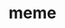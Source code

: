 ---
title: "meme"
layout: cache
categories: [package, develop]
meta: {"versions": ["5.3.0"], "compilers": ["gcc@=7.3.1"], "oss": ["amzn2"], "platforms": ["linux"], "targets": ["aarch64", "neoverse_n1", "x86_64_v3"], "stacks": ["aws-ahug", "aws-ahug-aarch64", "root"], "num_specs": 28, "num_specs_by_stack": {"root": 28, "aws-ahug-aarch64": 22, "aws-ahug": 6}}
spec_details: [{"hash": "tyuibwq2uw2cjkmr4yej7ewhyvshz6mm", "compiler": "gcc@=7.3.1", "versions": ["5.3.0"], "os": "amzn2", "platform": "linux", "target": "aarch64", "variants": ["build_system=autotools", "~image-magick", "+mpi"], "stacks": ["root", "aws-ahug-aarch64"], "size": "-", "tarball": "https://binaries.spack.io/develop/build_cache/linux-amzn2-aarch64/gcc-7.3.1/meme-5.3.0/linux-amzn2-aarch64-gcc-7.3.1-meme-5.3.0-tyuibwq2uw2cjkmr4yej7ewhyvshz6mm.spack"}, {"hash": "vy6qftxvzx52er6zxn6pav7lvc4e4k3c", "compiler": "gcc@=7.3.1", "versions": ["5.3.0"], "os": "amzn2", "platform": "linux", "target": "aarch64", "variants": ["build_system=autotools", "~image-magick", "+mpi"], "stacks": ["root", "aws-ahug-aarch64"], "size": "-", "tarball": "https://binaries.spack.io/develop/build_cache/linux-amzn2-aarch64/gcc-7.3.1/meme-5.3.0/linux-amzn2-aarch64-gcc-7.3.1-meme-5.3.0-vy6qftxvzx52er6zxn6pav7lvc4e4k3c.spack"}, {"hash": "k55erftgwphbwarltsiyy73y4y5l4iax", "compiler": "gcc@=7.3.1", "versions": ["5.3.0"], "os": "amzn2", "platform": "linux", "target": "aarch64", "variants": ["build_system=autotools", "~image-magick", "+mpi"], "stacks": ["root", "aws-ahug-aarch64"], "size": "-", "tarball": "https://binaries.spack.io/develop/build_cache/linux-amzn2-aarch64/gcc-7.3.1/meme-5.3.0/linux-amzn2-aarch64-gcc-7.3.1-meme-5.3.0-k55erftgwphbwarltsiyy73y4y5l4iax.spack"}, {"hash": "aupffndr42adczgav3ofzzjqwa5wp6e7", "compiler": "gcc@=7.3.1", "versions": ["5.3.0"], "os": "amzn2", "platform": "linux", "target": "aarch64", "variants": ["build_system=autotools", "~image-magick", "+mpi"], "stacks": ["root", "aws-ahug-aarch64"], "size": "-", "tarball": "https://binaries.spack.io/develop/build_cache/linux-amzn2-aarch64/gcc-7.3.1/meme-5.3.0/linux-amzn2-aarch64-gcc-7.3.1-meme-5.3.0-aupffndr42adczgav3ofzzjqwa5wp6e7.spack"}, {"hash": "cxwqnpfvgu6wgj2f5itmvhvluaetaxu5", "compiler": "gcc@=7.3.1", "versions": ["5.3.0"], "os": "amzn2", "platform": "linux", "target": "aarch64", "variants": ["build_system=autotools", "~image-magick", "+mpi"], "stacks": ["root", "aws-ahug-aarch64"], "size": "-", "tarball": "https://binaries.spack.io/develop/build_cache/linux-amzn2-aarch64/gcc-7.3.1/meme-5.3.0/linux-amzn2-aarch64-gcc-7.3.1-meme-5.3.0-cxwqnpfvgu6wgj2f5itmvhvluaetaxu5.spack"}, {"hash": "b4dgnmlhrmas5vmybwc4cipij2bc6g7s", "compiler": "gcc@=7.3.1", "versions": ["5.3.0"], "os": "amzn2", "platform": "linux", "target": "aarch64", "variants": ["build_system=autotools", "~image-magick", "+mpi"], "stacks": ["root", "aws-ahug-aarch64"], "size": "-", "tarball": "https://binaries.spack.io/develop/build_cache/linux-amzn2-aarch64/gcc-7.3.1/meme-5.3.0/linux-amzn2-aarch64-gcc-7.3.1-meme-5.3.0-b4dgnmlhrmas5vmybwc4cipij2bc6g7s.spack"}, {"hash": "fxizbrcmikv374qszufhi4qnjyuzmxmi", "compiler": "gcc@=7.3.1", "versions": ["5.3.0"], "os": "amzn2", "platform": "linux", "target": "aarch64", "variants": ["build_system=autotools", "~image-magick", "+mpi"], "stacks": ["root", "aws-ahug-aarch64"], "size": "-", "tarball": "https://binaries.spack.io/develop/build_cache/linux-amzn2-aarch64/gcc-7.3.1/meme-5.3.0/linux-amzn2-aarch64-gcc-7.3.1-meme-5.3.0-fxizbrcmikv374qszufhi4qnjyuzmxmi.spack"}, {"hash": "khgeprrwfksmx2g5ddwh6in4cizuwy6s", "compiler": "gcc@=7.3.1", "versions": ["5.3.0"], "os": "amzn2", "platform": "linux", "target": "aarch64", "variants": ["build_system=autotools", "~image-magick", "+mpi"], "stacks": ["root", "aws-ahug-aarch64"], "size": "-", "tarball": "https://binaries.spack.io/develop/build_cache/linux-amzn2-aarch64/gcc-7.3.1/meme-5.3.0/linux-amzn2-aarch64-gcc-7.3.1-meme-5.3.0-khgeprrwfksmx2g5ddwh6in4cizuwy6s.spack"}, {"hash": "mnr6ev2icev2wc2olz4ekvmozmpsj4tq", "compiler": "gcc@=7.3.1", "versions": ["5.3.0"], "os": "amzn2", "platform": "linux", "target": "aarch64", "variants": ["build_system=autotools", "~image-magick", "+mpi"], "stacks": ["root", "aws-ahug-aarch64"], "size": "-", "tarball": "https://binaries.spack.io/develop/build_cache/linux-amzn2-aarch64/gcc-7.3.1/meme-5.3.0/linux-amzn2-aarch64-gcc-7.3.1-meme-5.3.0-mnr6ev2icev2wc2olz4ekvmozmpsj4tq.spack"}, {"hash": "4otphfcguowqp6x3xze5jjgxojpyeaql", "compiler": "gcc@=7.3.1", "versions": ["5.3.0"], "os": "amzn2", "platform": "linux", "target": "aarch64", "variants": ["build_system=autotools", "~image-magick", "+mpi"], "stacks": ["root", "aws-ahug-aarch64"], "size": "-", "tarball": "https://binaries.spack.io/develop/build_cache/linux-amzn2-aarch64/gcc-7.3.1/meme-5.3.0/linux-amzn2-aarch64-gcc-7.3.1-meme-5.3.0-4otphfcguowqp6x3xze5jjgxojpyeaql.spack"}, {"hash": "jxw3wjq545anbi6embpapihchdmrzigc", "compiler": "gcc@=7.3.1", "versions": ["5.3.0"], "os": "amzn2", "platform": "linux", "target": "aarch64", "variants": ["build_system=autotools", "~image-magick", "+mpi"], "stacks": ["root", "aws-ahug-aarch64"], "size": "-", "tarball": "https://binaries.spack.io/develop/build_cache/linux-amzn2-aarch64/gcc-7.3.1/meme-5.3.0/linux-amzn2-aarch64-gcc-7.3.1-meme-5.3.0-jxw3wjq545anbi6embpapihchdmrzigc.spack"}, {"hash": "5zyfem44ytqomfevx6betd4y5b67afxl", "compiler": "gcc@=7.3.1", "versions": ["5.3.0"], "os": "amzn2", "platform": "linux", "target": "neoverse_n1", "variants": ["build_system=autotools", "~image-magick", "+mpi"], "stacks": ["root", "aws-ahug-aarch64"], "size": "-", "tarball": "https://binaries.spack.io/develop/build_cache/linux-amzn2-neoverse_n1/gcc-7.3.1/meme-5.3.0/linux-amzn2-neoverse_n1-gcc-7.3.1-meme-5.3.0-5zyfem44ytqomfevx6betd4y5b67afxl.spack"}, {"hash": "6tok4c42yhgepi534dev7665buvmgmlk", "compiler": "gcc@=7.3.1", "versions": ["5.3.0"], "os": "amzn2", "platform": "linux", "target": "neoverse_n1", "variants": ["build_system=autotools", "~image-magick", "+mpi"], "stacks": ["root", "aws-ahug-aarch64"], "size": "-", "tarball": "https://binaries.spack.io/develop/build_cache/linux-amzn2-neoverse_n1/gcc-7.3.1/meme-5.3.0/linux-amzn2-neoverse_n1-gcc-7.3.1-meme-5.3.0-6tok4c42yhgepi534dev7665buvmgmlk.spack"}, {"hash": "g5ouaqw3fk4wp4epxdcqsish3hvam7s7", "compiler": "gcc@=7.3.1", "versions": ["5.3.0"], "os": "amzn2", "platform": "linux", "target": "neoverse_n1", "variants": ["build_system=autotools", "~image-magick", "+mpi"], "stacks": ["root", "aws-ahug-aarch64"], "size": "-", "tarball": "https://binaries.spack.io/develop/build_cache/linux-amzn2-neoverse_n1/gcc-7.3.1/meme-5.3.0/linux-amzn2-neoverse_n1-gcc-7.3.1-meme-5.3.0-g5ouaqw3fk4wp4epxdcqsish3hvam7s7.spack"}, {"hash": "42djlk7tb2xcahumr4g7zskeaez7qurr", "compiler": "gcc@=7.3.1", "versions": ["5.3.0"], "os": "amzn2", "platform": "linux", "target": "neoverse_n1", "variants": ["build_system=autotools", "~image-magick", "+mpi"], "stacks": ["root", "aws-ahug-aarch64"], "size": "-", "tarball": "https://binaries.spack.io/develop/build_cache/linux-amzn2-neoverse_n1/gcc-7.3.1/meme-5.3.0/linux-amzn2-neoverse_n1-gcc-7.3.1-meme-5.3.0-42djlk7tb2xcahumr4g7zskeaez7qurr.spack"}, {"hash": "v776ritim7xjepfalq2yp6tpqutvgimj", "compiler": "gcc@=7.3.1", "versions": ["5.3.0"], "os": "amzn2", "platform": "linux", "target": "neoverse_n1", "variants": ["build_system=autotools", "~image-magick", "+mpi"], "stacks": ["root", "aws-ahug-aarch64"], "size": "-", "tarball": "https://binaries.spack.io/develop/build_cache/linux-amzn2-neoverse_n1/gcc-7.3.1/meme-5.3.0/linux-amzn2-neoverse_n1-gcc-7.3.1-meme-5.3.0-v776ritim7xjepfalq2yp6tpqutvgimj.spack"}, {"hash": "skqywjykirgxb6onrd26jgyqdxnpupra", "compiler": "gcc@=7.3.1", "versions": ["5.3.0"], "os": "amzn2", "platform": "linux", "target": "neoverse_n1", "variants": ["build_system=autotools", "~image-magick", "+mpi"], "stacks": ["root", "aws-ahug-aarch64"], "size": "-", "tarball": "https://binaries.spack.io/develop/build_cache/linux-amzn2-neoverse_n1/gcc-7.3.1/meme-5.3.0/linux-amzn2-neoverse_n1-gcc-7.3.1-meme-5.3.0-skqywjykirgxb6onrd26jgyqdxnpupra.spack"}, {"hash": "h2cjfqa5yzm3pqxxhadzhmr2ti42b3ed", "compiler": "gcc@=7.3.1", "versions": ["5.3.0"], "os": "amzn2", "platform": "linux", "target": "neoverse_n1", "variants": ["build_system=autotools", "~image-magick", "+mpi"], "stacks": ["root", "aws-ahug-aarch64"], "size": "-", "tarball": "https://binaries.spack.io/develop/build_cache/linux-amzn2-neoverse_n1/gcc-7.3.1/meme-5.3.0/linux-amzn2-neoverse_n1-gcc-7.3.1-meme-5.3.0-h2cjfqa5yzm3pqxxhadzhmr2ti42b3ed.spack"}, {"hash": "uvw23b6osu55v3m4cv62cb5wgmwitcoh", "compiler": "gcc@=7.3.1", "versions": ["5.3.0"], "os": "amzn2", "platform": "linux", "target": "neoverse_n1", "variants": ["build_system=autotools", "~image-magick", "+mpi"], "stacks": ["root", "aws-ahug-aarch64"], "size": "-", "tarball": "https://binaries.spack.io/develop/build_cache/linux-amzn2-neoverse_n1/gcc-7.3.1/meme-5.3.0/linux-amzn2-neoverse_n1-gcc-7.3.1-meme-5.3.0-uvw23b6osu55v3m4cv62cb5wgmwitcoh.spack"}, {"hash": "tm6nziy22rb36qyxfz37c6qk465qpwz3", "compiler": "gcc@=7.3.1", "versions": ["5.3.0"], "os": "amzn2", "platform": "linux", "target": "neoverse_n1", "variants": ["build_system=autotools", "~image-magick", "+mpi"], "stacks": ["root", "aws-ahug-aarch64"], "size": "-", "tarball": "https://binaries.spack.io/develop/build_cache/linux-amzn2-neoverse_n1/gcc-7.3.1/meme-5.3.0/linux-amzn2-neoverse_n1-gcc-7.3.1-meme-5.3.0-tm6nziy22rb36qyxfz37c6qk465qpwz3.spack"}, {"hash": "zupzarqkud23xme2q5mkokcu3ao7ynkz", "compiler": "gcc@=7.3.1", "versions": ["5.3.0"], "os": "amzn2", "platform": "linux", "target": "neoverse_n1", "variants": ["build_system=autotools", "~image-magick", "+mpi"], "stacks": ["root", "aws-ahug-aarch64"], "size": "-", "tarball": "https://binaries.spack.io/develop/build_cache/linux-amzn2-neoverse_n1/gcc-7.3.1/meme-5.3.0/linux-amzn2-neoverse_n1-gcc-7.3.1-meme-5.3.0-zupzarqkud23xme2q5mkokcu3ao7ynkz.spack"}, {"hash": "ourxya7nvfotuumol45a42vacuvmiwr5", "compiler": "gcc@=7.3.1", "versions": ["5.3.0"], "os": "amzn2", "platform": "linux", "target": "neoverse_n1", "variants": ["build_system=autotools", "~image-magick", "+mpi"], "stacks": ["root", "aws-ahug-aarch64"], "size": "-", "tarball": "https://binaries.spack.io/develop/build_cache/linux-amzn2-neoverse_n1/gcc-7.3.1/meme-5.3.0/linux-amzn2-neoverse_n1-gcc-7.3.1-meme-5.3.0-ourxya7nvfotuumol45a42vacuvmiwr5.spack"}, {"hash": "qwqer4edkkyihnlqeqld24t6putrfzsk", "compiler": "gcc@=7.3.1", "versions": ["5.3.0"], "os": "amzn2", "platform": "linux", "target": "x86_64_v3", "variants": ["build_system=autotools", "~image-magick", "+mpi"], "stacks": ["aws-ahug", "root"], "size": "-", "tarball": "https://binaries.spack.io/develop/build_cache/linux-amzn2-x86_64_v3/gcc-7.3.1/meme-5.3.0/linux-amzn2-x86_64_v3-gcc-7.3.1-meme-5.3.0-qwqer4edkkyihnlqeqld24t6putrfzsk.spack"}, {"hash": "m3vwi6bcx3dvldkn56xyu442mpxtesrt", "compiler": "gcc@=7.3.1", "versions": ["5.3.0"], "os": "amzn2", "platform": "linux", "target": "x86_64_v3", "variants": ["build_system=autotools", "~image-magick", "+mpi"], "stacks": ["aws-ahug", "root"], "size": "-", "tarball": "https://binaries.spack.io/develop/build_cache/linux-amzn2-x86_64_v3/gcc-7.3.1/meme-5.3.0/linux-amzn2-x86_64_v3-gcc-7.3.1-meme-5.3.0-m3vwi6bcx3dvldkn56xyu442mpxtesrt.spack"}, {"hash": "amb53d6rzn66f5b6fiu565fe3mbqvzm6", "compiler": "gcc@=7.3.1", "versions": ["5.3.0"], "os": "amzn2", "platform": "linux", "target": "x86_64_v3", "variants": ["build_system=autotools", "~image-magick", "+mpi"], "stacks": ["aws-ahug", "root"], "size": "-", "tarball": "https://binaries.spack.io/develop/build_cache/linux-amzn2-x86_64_v3/gcc-7.3.1/meme-5.3.0/linux-amzn2-x86_64_v3-gcc-7.3.1-meme-5.3.0-amb53d6rzn66f5b6fiu565fe3mbqvzm6.spack"}, {"hash": "axqsyklrv454acjkxnbmxg4awwg7blv7", "compiler": "gcc@=7.3.1", "versions": ["5.3.0"], "os": "amzn2", "platform": "linux", "target": "x86_64_v3", "variants": ["build_system=autotools", "~image-magick", "+mpi"], "stacks": ["aws-ahug", "root"], "size": "-", "tarball": "https://binaries.spack.io/develop/build_cache/linux-amzn2-x86_64_v3/gcc-7.3.1/meme-5.3.0/linux-amzn2-x86_64_v3-gcc-7.3.1-meme-5.3.0-axqsyklrv454acjkxnbmxg4awwg7blv7.spack"}, {"hash": "jh26utayzrf4xgs5wbnexnuuvndso4iq", "compiler": "gcc@=7.3.1", "versions": ["5.3.0"], "os": "amzn2", "platform": "linux", "target": "x86_64_v3", "variants": ["build_system=autotools", "~image-magick", "+mpi"], "stacks": ["aws-ahug", "root"], "size": "-", "tarball": "https://binaries.spack.io/develop/build_cache/linux-amzn2-x86_64_v3/gcc-7.3.1/meme-5.3.0/linux-amzn2-x86_64_v3-gcc-7.3.1-meme-5.3.0-jh26utayzrf4xgs5wbnexnuuvndso4iq.spack"}, {"hash": "x3s23y4fhmewsycrqtysqeyr6mojzfe4", "compiler": "gcc@=7.3.1", "versions": ["5.3.0"], "os": "amzn2", "platform": "linux", "target": "x86_64_v3", "variants": ["build_system=autotools", "~image-magick", "+mpi"], "stacks": ["aws-ahug", "root"], "size": "-", "tarball": "https://binaries.spack.io/develop/build_cache/linux-amzn2-x86_64_v3/gcc-7.3.1/meme-5.3.0/linux-amzn2-x86_64_v3-gcc-7.3.1-meme-5.3.0-x3s23y4fhmewsycrqtysqeyr6mojzfe4.spack"}]
---